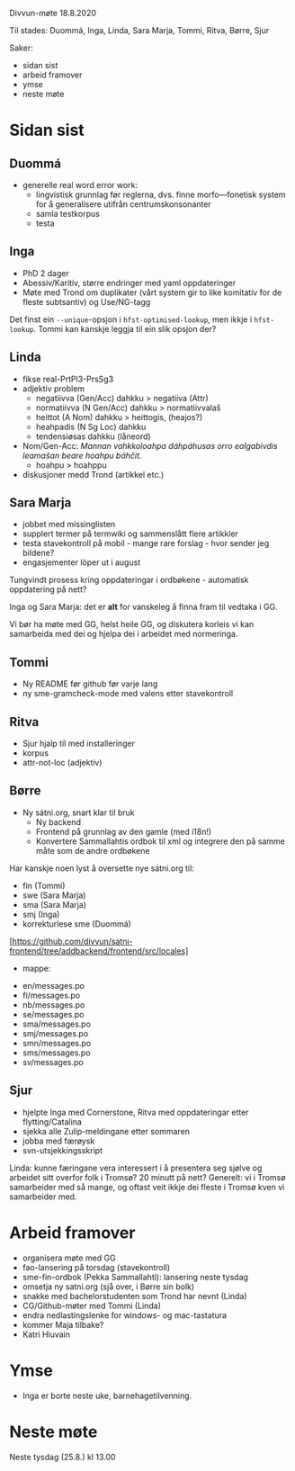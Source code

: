 Divvun-møte 18.8.2020

Til stades: Duommá, Inga, Linda, Sara Marja, Tommi, Ritva, Børre, Sjur

Saker:
* sidan sist
* arbeid framover
* ymse
* neste møte

#  Sidan sist

##  Duommá
* generelle real word error work:
    - lingvistisk grunnlag før reglerna, dvs. finne morfo—fonetisk system for å
   generalisere utifrån centrumskonsonanter
    - samla testkorpus
    - testa

##  Inga
* PhD 2 dager
* Abessiv/Karitiv, større endringer med yaml oppdateringer 
* Møte med Trond om duplikater (vårt system gir to like komitativ for de fleste
  subtsantiv) og Use/NG-tagg

Det finst ein `--unique`-opsjon i `hfst-optimised-lookup`, men ikkje i
`hfst-lookup`. Tommi kan kanskje leggja til ein slik opsjon der?

##  Linda
* fikse real-PrtPl3-PrsSg3
* adjektiv problem
    - negatiivva (Gen/Acc) dahkku > negatiiva (Attr)
    - normatiivva (N Gen/Acc) dahkku > normatiivvalaš
    - heittot (A Nom) dahkku > heittogis, (heajos?)
    - heahpadis (N Sg Loc) dahkku
    - tendensiøsas dahkku (låneord)
* Nom/Gen-Acc:
  *Mannan vahkkoloahpa dáhpáhusas orro ealgabivdis leamašan beare hoahpu báhčit.*
  - hoahpu > hoahppu
* diskusjoner medd Trond (artikkel etc.)

##  Sara Marja
* jobbet med missinglisten
* supplert termer på termwiki og sammenslått flere artikkler
* testa stavekontroll på mobil - mange rare forslag - hvor sender jeg bildene?  
* engasjementer löper ut i august

Tungvindt prosess kring oppdateringar i ordbøkene - automatisk oppdatering på
nett?

Inga og Sara Marja: det er **alt** for vanskeleg å finna fram til vedtaka i GG.

Vi bør ha møte med GG, helst heile GG, og diskutera korleis vi kan samarbeida
med dei og hjelpa dei i arbeidet med normeringa.

##  Tommi
* Ny README før github før varje lang
* ny sme-gramcheck-mode med valens etter stavekontroll

##  Ritva
* Sjur hjalp til med installeringer
* korpus
* attr-not-loc (adjektiv)

##  Børre
* Ny sátni.org, snart klar til bruk
    - Ny backend
    - Frontend på grunnlag av den gamle (med i18n!)
    - Konvertere Sammallahtis ordbok til xml og integrere den på samme
   måte som de andre ordbøkene

Har kanskje noen lyst å oversette nye sátni.org til:
* fin (Tommi)
* swe (Sara Marja)
* sma (Sara Marja)
* smj (Inga)
* korrekturlese sme (Duommá)

[https://github.com/divvun/satni-frontend/tree/addbackend/frontend/src/locales]
+ mappe:
* en/messages.po
* fi/messages.po
* nb/messages.po
* se/messages.po
* sma/messages.po
* smj/messages.po
* smn/messages.po
* sms/messages.po
* sv/messages.po

##  Sjur
* hjelpte Inga med Cornerstone, Ritva med oppdateringar etter flytting/Catalina
* sjekka alle Zulip-meldingane etter sommaren
* jobba med færøysk
* svn-utsjekkingsskript

Linda: kunne færingane vera interessert i å presentera seg sjølve og arbeidet
sitt overfor folk i Tromsø? 20 minutt på nett? Generelt: vi i Tromsø samarbeider
med så mange, og oftast veit ikkje dei fleste i Tromsø kven vi samarbeider med.

#  Arbeid framover

* organisera møte med GG
* fao-lansering på torsdag (stavekontroll)
* sme-fin-ordbok (Pekka Sammallahti): lansering neste tysdag
* omsetja ny satni.org (sjå over, i Børre sin bolk)
* snakke med bachelorstudenten som Trond har nevnt (Linda)
* CG/Github-møter med Tommi (Linda)
* endra nedlastingslenke for windows- og mac-tastatura
* kommer Maja tilbake?
* Katri Hiuvain

#  Ymse

* Inga er borte neste uke, barnehagetilvenning.

#  Neste møte

Neste tysdag (25.8.) kl 13.00
